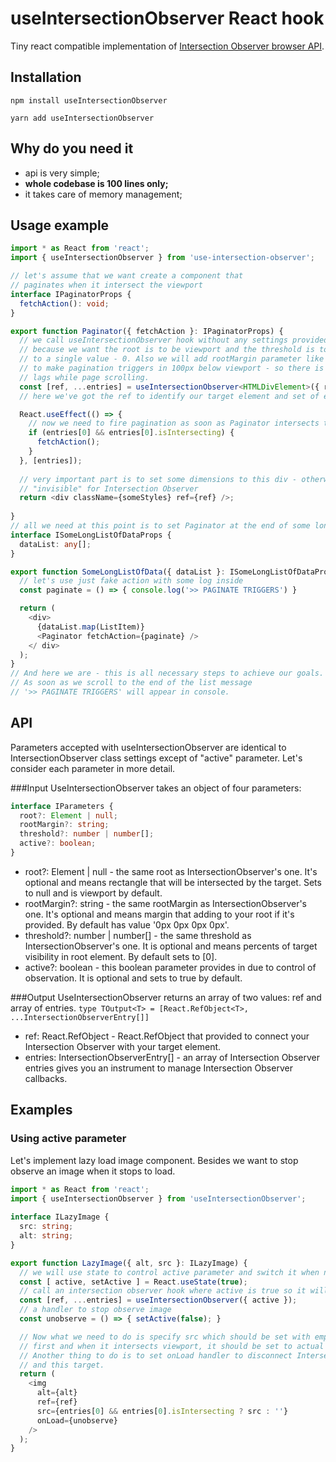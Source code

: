# useIntersectionObserver React hook

Tiny react compatible implementation of
[Intersection Observer browser API](https://developer.mozilla.org/en-US/docs/Web/API/Intersection_Observer_API).

## Installation
```
npm install useIntersectionObserver
```
```
yarn add useIntersectionObserver
```

## Why do you need it
- api is very simple;
- **whole codebase is 100 lines only;**
- it takes care of memory management;

## Usage example

```typescript
import * as React from 'react';
import { useIntersectionObserver } from 'use-intersection-observer';

// let's assume that we want create a component that
// paginates when it intersect the viewport
interface IPaginatorProps {
  fetchAction(): void;
}

export function Paginator({ fetchAction }: IPaginatorProps) {
  // we call useIntersectionObserver hook without any settings provided,
  // because we want the root is to be viewport and the threshold is to be set
  // to a single value - 0. Also we will add rootMargin parameter like below
  // to make pagination triggers in 100px below viewport - so there is no any big
  // lags while page scrolling.
  const [ref, ...entries] = useIntersectionObserver<HTMLDivElement>({ rootMargin: '0px 0px 100px 0px'});
  // here we've got the ref to identify our target element and set of entries to manipulate

  React.useEffect(() => {
    // now we need to fire pagination as soon as Paginator intersects the viewport
    if (entries[0] && entries[0].isIntersecting) {
      fetchAction();
    } 
  }, [entries]);
  
  // very important part is to set some dimensions to this div - otherwise it will stay
  // "invisible" for Intersection Observer
  return <div className={someStyles} ref={ref} />; 
  
} 
// all we need at this point is to set Paginator at the end of some long list of data:
interface ISomeLongListOfDataProps {
  dataList: any[];
}

export function SomeLongListOfData({ dataList }: ISomeLongListOfDataProps) {
  // let's use just fake action with some log inside
  const paginate = () => { console.log('>> PAGINATE TRIGGERS') }

  return (
    <div>
      {dataList.map(ListItem)}
      <Paginator fetchAction={paginate} />
    </ div>
  );
}
// And here we are - this is all necessary steps to achieve our goals.
// As soon as we scroll to the end of the list message
// '>> PAGINATE TRIGGERS' will appear in console.
```

## API
Parameters accepted with useIntersectionObserver are identical to
IntersectionObserver class settings except of "active" parameter.
Let's consider each parameter in more detail.

###Input
UseIntersectionObserver takes an object of four parameters:
```typescript
interface IParameters {
  root?: Element | null;
  rootMargin?: string;
  threshold?: number | number[];
  active?: boolean;
}
```
- root?: Element | null - the same root as IntersectionObserver's one. It's optional
and means rectangle that will be intersected by the target. Sets to null and is viewport
by default.
- rootMargin?: string - the same rootMargin as IntersectionObserver's one. It's optional
and means margin that adding to your root if it's provided. By default has value '0px 0px 0px 0px'.
- threshold?: number | number[] - the same threshold as IntersectionObserver's one.
It is optional and means percents of target visibility in root element. By default sets to
[0].
- active?: boolean - this boolean parameter provides in due to control of observation.
It is optional and sets to true by default.

###Output
UseIntersectionObserver returns an array of two values: ref and array of entries.
`type TOutput<T> = [React.RefObject<T>, ...IntersectionObserverEntry[]]`
- ref: React.RefObject<T> - React.RefObject that provided to connect your Intersection
Observer with your target element.
- entries: IntersectionObserverEntry[] - an array of Intersection Observer entries gives 
you an instrument to manage Intersection Observer callbacks.

## Examples

### Using active parameter
Let's implement lazy load image component. Besides we want to stop observe an image
when it stops to load.

```typescript
import * as React from 'react';
import { useIntersectionObserver } from 'useIntersectionObserver';
 
interface ILazyImage {
  src: string;
  alt: string;
}

export function LazyImage({ alt, src }: ILazyImage) {
  // we will use state to control active parameter and switch it when needed
  const [ active, setActive ] = React.useState(true);
  // call an intersection observer hook where active is true so it will observe out img
  const [ref, ...entries] = useIntersectionObserver({ active });
  // a handler to stop observe image
  const unobserve = () => { setActive(false); }

  // Now what we need to do is specify src which should be set with empty string
  // first and when it intersects viewport, it should be set to actual image address.
  // Another thing to do is to set onLoad handler to disconnect Intersection Observer
  // and this target.
  return (
    <img
      alt={alt}
      ref={ref}
      src={entries[0] && entries[0].isIntersecting ? src : ''}
      onLoad={unobserve}
    />
  );
}
```
